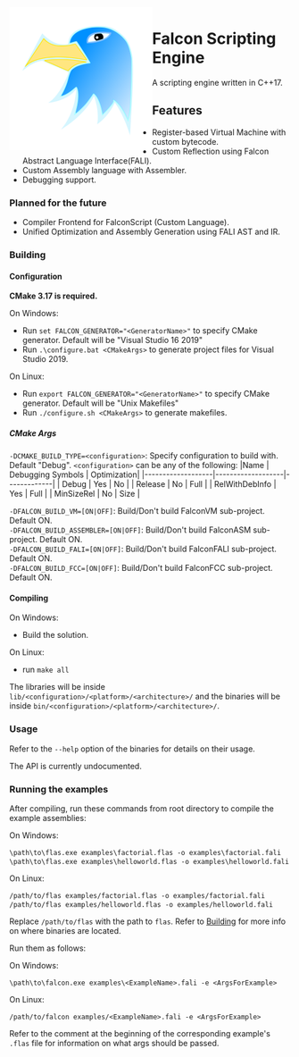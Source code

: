 <img alt="Falcon" align="left" width="256px" height="256px" src="./logos/falcon.svg">

# Falcon Scripting Engine

 A scripting engine written in C++17.

## Features

* Register-based Virtual Machine with custom bytecode.
* Custom Reflection using Falcon Abstract Language Interface(FALI).
* Custom Assembly language with Assembler.
* Debugging support.

### Planned for the future
* Compiler Frontend for FalconScript (Custom Language).
* Unified Optimization and Assembly Generation using FALI AST and IR.

### Building
#### Configuration
**CMake 3.17 is required.**

On Windows:  
* Run ```set FALCON_GENERATOR="<GeneratorName>"``` to specify CMake generator. Default will be "Visual Studio 16 2019"
* Run ```.\configure.bat <CMakeArgs>``` to generate project files for Visual Studio 2019. 

On Linux:  
* Run ```export FALCON_GENERATOR="<GeneratorName>"``` to specify CMake generator. Default will be "Unix Makefiles"
* Run ```./configure.sh <CMakeArgs>``` to generate makefiles.

##### CMake Args
`-DCMAKE_BUILD_TYPE=<configuration>`: Specify configuration to build with. Default "Debug". `<configuration>` can be any of the following:
|Name               | Debugging Symbols | Optimization|
|-------------------|-------------------|-------------|
| Debug             | Yes               | No          |
| Release           | No                | Full        |
| RelWithDebInfo    | Yes               | Full        |
| MinSizeRel        | No                | Size        |

`-DFALCON_BUILD_VM=[ON|OFF]`: Build/Don't build FalconVM sub-project. Default ON.  
`-DFALCON_BUILD_ASSEMBLER=[ON|OFF]`: Build/Don't build FalconASM sub-project. Default ON.  
`-DFALCON_BUILD_FALI=[ON|OFF]`: Build/Don't build FalconFALI sub-project. Default ON.  
`-DFALCON_BUILD_FCC=[ON|OFF]`: Build/Don't build FalconFCC sub-project. Default ON.

#### Compiling
On Windows:
* Build the solution.

On Linux:
* run ```make all```

The libraries will be inside ```lib/<configuration>/<platform>/<architecture>/``` and the binaries will be inside
```bin/<configuration>/<platform>/<architecture>/```.

### Usage
Refer to the ```--help``` option of the binaries for details on their usage.

The API is currently undocumented.

### Running the examples
After compiling, run these commands from root directory to compile the example assemblies:

On Windows:  
```
\path\to\flas.exe examples\factorial.flas -o examples\factorial.fali
\path\to\flas.exe examples\helloworld.flas -o examples\helloworld.fali
```

On Linux:  
```
/path/to/flas examples/factorial.flas -o examples/factorial.fali
/path/to/flas examples/helloworld.flas -o examples/helloworld.fali
```

Replace `/path/to/flas` with the path to `flas`. Refer to [Building](https://github.com/SarojKumar10/FalconScriptingEngine#Building)
for more info on where binaries are located.

Run them as follows:

On Windows:  
```
\path\to\falcon.exe examples\<ExampleName>.fali -e <ArgsForExample>
```

On Linux:
```
/path/to/falcon examples/<ExampleName>.fali -e <ArgsForExample>
```

Refer to the comment at the beginning of the corresponding example's `.flas` file for information on what args should be passed.
